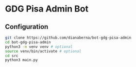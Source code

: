 # GDG Pisa Admin Bot

## Configuration
```bash
git clone https://github.com/dianaberna/bot-gdg-pisa-admin
cd bot-gdg-pisa-admin
python3 -m venv venv # optional
source venv/bin/activate # optional
cd src 
python3 main.py
```